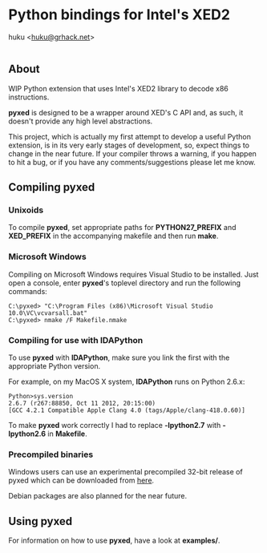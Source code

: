 # Python bindings for Intel's XED2

huku &lt;[huku@grhack.net](mailto:huku@grhack.net)&gt;

<a href="https://pledgie.com/campaigns/27150"><img alt="" src="https://pledgie.com/campaigns/27150.png?skin_name=chrome" border="0" ></a>


## About

WIP Python extension that uses Intel's XED2 library to decode x86 instructions.

**pyxed** is designed to be a wrapper around XED's C API and, as such, it
doesn't provide any high level abstractions.

This project, which is actually my first attempt to develop a useful Python
extension, is in its very early stages of development, so, expect things to
change in the near future. If your compiler throws a warning, if you happen
to hit a bug, or if you have any comments/suggestions please let me know.


## Compiling pyxed

### Unixoids

To compile **pyxed**, set appropriate paths for **PYTHON27_PREFIX** and
**XED_PREFIX** in the accompanying makefile and then run **make**.


### Microsoft Windows

Compiling on Microsoft Windows requires Visual Studio to be installed. Just open
a console, enter **pyxed**'s toplevel directory and run the following commands:

```
C:\pyxed> "C:\Program Files (x86)\Microsoft Visual Studio 10.0\VC\vcvarsall.bat"
C:\pyxed> nmake /F Makefile.nmake
```

### Compiling for use with IDAPython

To use **pyxed** with **IDAPython**, make sure you link the first with the
appropriate Python version.

For example, on my MacOS X system, **IDAPython** runs on Python 2.6.x:

```
Python>sys.version
2.6.7 (r267:88850, Oct 11 2012, 20:15:00) 
[GCC 4.2.1 Compatible Apple Clang 4.0 (tags/Apple/clang-418.0.60)]
```

To make **pyxed** work correctly I had to replace **-lpython2.7** with
**-lpython2.6** in **Makefile**.


### Precompiled binaries

Windows users can use an experimental precompiled 32-bit release of pyxed which
can be downloaded from [here](https://www.grhack.net/pyxed-x86.zip).

Debian packages are also planned for the near future.


## Using pyxed

For information on how to use **pyxed**, have a look at **examples/**.

